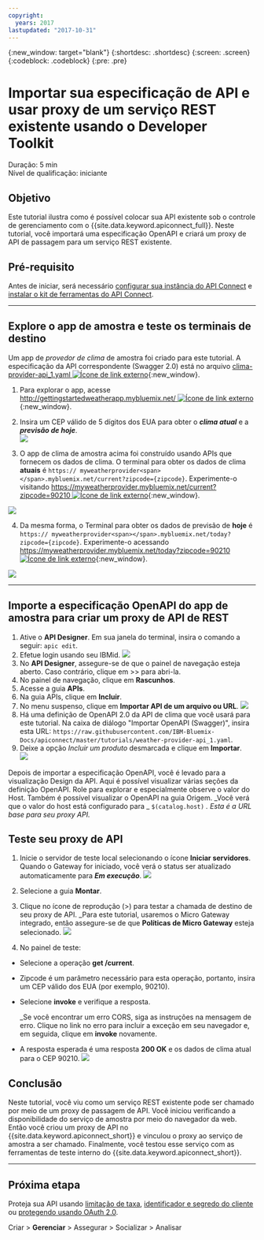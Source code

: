 ```yaml
---
copyright:
  years: 2017
lastupdated: "2017-10-31"
---
```


{:new_window: target="blank"}
{:shortdesc: .shortdesc}
{:screen: .screen}
{:codeblock: .codeblock}
{:pre: .pre}

# Importar sua especificação de API e usar proxy de um serviço REST existente usando o Developer Toolkit
Duração: 5 min  
Nível de qualificação: iniciante  


## Objetivo
Este tutorial ilustra como é possível colocar sua API existente sob o controle de gerenciamento com o {{site.data.keyword.apiconnect_full}}. Neste tutorial, você importará uma especificação OpenAPI e criará um proxy de API de passagem para um serviço REST existente.

## Pré-requisito
Antes de iniciar, será necessário [configurar sua instância do API Connect](tut_prereq_set_up_apic_instance.html) e [instalar o kit de ferramentas do API Connect](tut_prereq_install_toolkit.html).

---


## Explore o app de amostra e teste os terminais de destino

Um app de _provedor de clima_ de amostra foi criado para este tutorial. A especificação da API correspondente (Swagger 2.0) está no arquivo [clima-provider-api_1.yaml ![Ícone de link externo](../../../icons/launch-glyph.svg "Ícone de link externo")](https://raw.githubusercontent.com/IBM-Bluemix-Docs/apiconnect/master/tutorials/weather-provider-api_1.yaml){:new_window}.

1. Para explorar o app, acesse [http://gettingstartedweatherapp.mybluemix.net/ ![Ícone de link externo](../../../icons/launch-glyph.svg "Ícone de link externo")](http://gettingstartedweatherapp.mybluemix.net/){:new_window}.  
2. Insira um CEP válido de 5 dígitos dos EUA para obter o _**clima atual**_ e a _**previsão de hoje**_.  
![](images/explore-weatherapp-1.png)

3. O app de clima de amostra acima foi construído usando APIs que fornecem os dados de clima. O terminal para obter os dados de clima **atuais** é `https:// myweatherprovider<span></span>.mybluemix.net/current?zipcode={zipcode}`. Experimente-o visitando [https://myweatherprovider.mybluemix.net/current?zipcode=90210 ![Ícone de link externo](../../../icons/launch-glyph.svg "Ícone de link externo")](https://myweatherprovider.mybluemix.net/current?zipcode=90210){:new_window}.  

  ![](images/explore-weatherapp-2.png)

4. Da mesma forma, o Terminal para obter os dados de previsão de **hoje** é `https:// myweatherprovider<span></span>.mybluemix.net/today?zipcode={zipcode}`. Experimente-o acessando [https://myweatherprovider.mybluemix.net/today?zipcode=90210 ![Ícone de link externo](../../../icons/launch-glyph.svg "Ícone de link externo")](https://myweatherprovider.mybluemix.net/today?zipcode=90210){:new_window}.  

  ![](images/explore-weatherapp-3.png)



---

## Importe a especificação OpenAPI do app de amostra para criar um proxy de API de REST
1. Ative o **API Designer**. Em sua janela do terminal, insira o comando a seguir: `apic edit`.
2. Efetue login usando seu IBMid. ![](images/screenshot_apic-edit_login.png)
3. No **API Designer**, assegure-se de que o painel de navegação esteja aberto. Caso contrário, clique em >> para abri-la.
4. No painel de navegação, clique em **Rascunhos**.
5. Acesse a guia **APIs**.
6. Na guia APIs, clique em **Incluir**.
7. No menu suspenso, clique em **Importar API de um arquivo ou URL**.
![](images/toolkit-import-1.png)
8. Há uma definição de OpenAPI 2.0 da API de clima que você usará para este tutorial. Na caixa de diálogo "Importar OpenAPI (Swagger)", insira esta URL: `https://raw.githubusercontent.com/IBM-Bluemix-Docs/apiconnect/master/tutorials/weather-provider-api_1.yaml`.
9. Deixe a opção _Incluir um produto_ desmarcada e clique em **Importar**.  
    ![](images/screenshot_import-url.png)  

Depois de importar a especificação OpenAPI, você é levado para a visualização Design da API. Aqui é possível visualizar várias seções da definição OpenAPI. Role para explorar e especialmente observe o valor do Host. Também é possível visualizar o OpenAPI na guia Origem. 
_Você verá que o valor do host está configurado para _ `$(catalog.host)` _. Esta é a URL base para seu proxy API._
 


## Teste seu proxy de API

1. Inicie o servidor de teste local selecionando o ícone **Iniciar servidores**. Quando o Gateway for iniciado, você verá o status ser atualizado automaticamente para _**Em execução**_.
    ![](images/screenshot_start-server-1.png)

2. Selecione a guia **Montar**.

3. Clique no ícone de reprodução (>) para testar a chamada de destino de seu proxy de API.
   _Para este tutorial, usaremos o Micro Gateway integrado, então assegure-se de que **Políticas de Micro Gateway** esteja selecionado.
![](images/screenshot_test-0.png)

4. No painel de teste:
  - Selecione a operação **get /current**.  
  - Zipcode é um parâmetro necessário para esta operação, portanto, insira um CEP válido dos EUA (por exemplo, 90210).  
  - Selecione **invoke** e verifique a resposta.

    _Se você encontrar um erro CORS, siga as instruções na mensagem de erro. Clique no link no erro para incluir a exceção em seu navegador e, em seguida, clique em **invoke** novamente.
  
  - A resposta esperada é uma resposta **200 OK** e os dados de clima atual para o CEP 90210.
![](images/screenshot_test-1.png)    


## Conclusão

Neste tutorial, você viu como um serviço REST existente pode ser chamado por meio de um proxy de passagem de API. Você iniciou verificando a disponibilidade do serviço de amostra por meio do navegador da web. Então você criou um proxy de API no {{site.data.keyword.apiconnect_short}} e vinculou o proxy ao serviço de amostra a ser chamado. Finalmente, você testou esse serviço com as ferramentas de teste interno do {{site.data.keyword.apiconnect_short}}.

---

## Próxima etapa

Proteja sua API usando [limitação de taxa](tut_rate_limit.html), [identificador e segredo do cliente](tut_secure_landing.html) ou [protegendo usando OAuth 2.0](tut_secure_oauth_2.html).

Criar > **Gerenciar** > Assegurar > Socializar > Analisar

